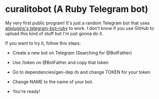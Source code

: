 # curalitobot (A Ruby Telegram bot)
My very first public program! It's just a random Telegram bot that uses <a href="https://github.com/atipugin/telegram-bot-ruby">atiplugins's telegram-bot-ruby<a/> to work. I don't know if you use GitHub to upload this kind of stuff but I'm just gonna do it.

If you want to try it, follow this steps:


* Create a new bot on Telegram (Searching for @BotFather)

* Use /token on @BotFather and copy that token

* Go to dependencies/gen-dep.rb and change TOKEN for your token

* Change NAME to the name of your bot.

* You're ready!
